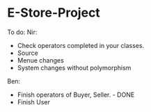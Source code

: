 # E-Store-Project
To do:
Nir:
- Check operators completed in your classes.
- Source
- Menue changes
- System changes without polymorphism

Ben:
- Finish operators of Buyer, Seller. - DONE
- Finish User
